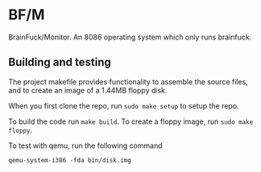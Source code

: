 # BF/M

BrainFuck/Monitor. An 8086 operating system which only runs brainfuck.

## Building and testing

The project makefile provides functionality to assemble the source files, and to create an image of a 1.44MB floppy disk.

When you first clone the repo, run `sudo make setup` to setup the repo.

To build the code run `make build`. To create a floppy image, run `sudo make floppy`.

To test with qemu, run the following command

```
qemu-system-i386 -fda bin/disk.img
```


